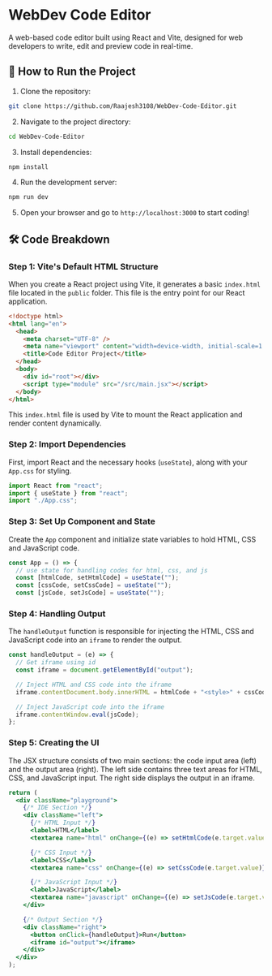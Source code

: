 # WebDev Code Editor

A web-based code editor built using React and Vite, designed for web developers to write, edit and preview code in real-time.

## 🚀 How to Run the Project

1. Clone the repository:

```bash
git clone https://github.com/Raajesh3108/WebDev-Code-Editor.git
```

2. Navigate to the project directory:

```bash
cd WebDev-Code-Editor
```

3. Install dependencies:

```bash
npm install
```

4. Run the development server:

```bash
npm run dev
```

5. Open your browser and go to `http://localhost:3000` to start coding!

## 🛠 Code Breakdown

### Step 1: Vite's Default HTML Structure

When you create a React project using Vite, it generates a basic `index.html` file located in the `public` folder. This file is the entry point for our React application.

```html
<!doctype html>
<html lang="en">
  <head>
    <meta charset="UTF-8" />
    <meta name="viewport" content="width=device-width, initial-scale=1.0" />
    <title>Code Editor Project</title>
  </head>
  <body>
    <div id="root"></div>
    <script type="module" src="/src/main.jsx"></script>
  </body>
</html>
```

This `index.html` file is used by Vite to mount the React application and render content dynamically.

### Step 2: Import Dependencies

First, import React and the necessary hooks (`useState`), along with your `App.css` for styling.

```jsx
import React from "react";
import { useState } from "react";
import "./App.css";
```

### Step 3: Set Up Component and State

Create the `App` component and initialize state variables to hold HTML, CSS and JavaScript code.

```jsx
const App = () => {
  // use state for handling codes for html, css, and js
  const [htmlCode, setHtmlCode] = useState("");
  const [cssCode, setCssCode] = useState("");
  const [jsCode, setJsCode] = useState("");
```

### Step 4: Handling Output

The `handleOutput` function is responsible for injecting the HTML, CSS and JavaScript code into an `iframe` to render the output.

```jsx
const handleOutput = (e) => {
  // Get iframe using id
  const iframe = document.getElementById("output");

  // Inject HTML and CSS code into the iframe
  iframe.contentDocument.body.innerHTML = htmlCode + "<style>" + cssCode + "</style>";

  // Inject JavaScript code into the iframe
  iframe.contentWindow.eval(jsCode);
};
```

### Step 5: Creating the UI

The JSX structure consists of two main sections: the code input area (left) and the output area (right). The left side contains three text areas for HTML, CSS, and JavaScript input. The right side displays the output in an iframe.

```jsx
return (
  <div className="playground">
    {/* IDE Section */}
    <div className="left">
      {/* HTML Input */}
      <label>HTML</label>
      <textarea name="html" onChange={(e) => setHtmlCode(e.target.value)}></textarea>

      {/* CSS Input */}
      <label>CSS</label>
      <textarea name="css" onChange={(e) => setCssCode(e.target.value)}></textarea>

      {/* JavaScript Input */}
      <label>JavaScript</label>
      <textarea name="javascript" onChange={(e) => setJsCode(e.target.value)}></textarea>
    </div>

    {/* Output Section */}
    <div className="right">
      <button onClick={handleOutput}>Run</button>
      <iframe id="output"></iframe>
    </div>
  </div>
);
```